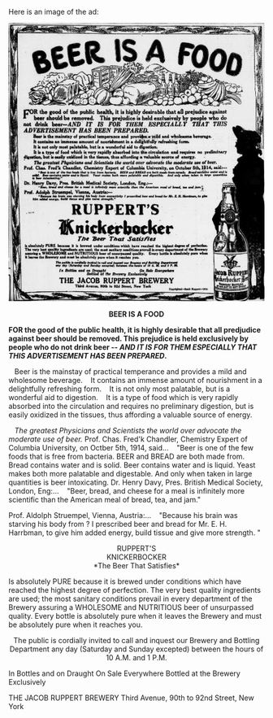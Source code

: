 
Here is an image of the ad:


![BeerIsFood](../images/Beer-is-Food-Rupperrt-Ad.jpg)

**<center>BEER IS A FOOD</center>**


**FOR the good of the public health, it is highly desirable that all predjudice against beer should be removed. This prejudice is held exclusively by people who do not drink beer -- *AND IT IS FOR THEM ESPECIALLY THAT THIS ADVERTISEMENT HAS BEEN PREPARED*.**

&nbsp;&nbsp;&nbsp;Beer is the mainstay of practical temperance and provides a mild and wholesome beverage.
&nbsp;&nbsp;&nbsp;It contains an immense amount of nourishment in a delightfully refreshing form. 
&nbsp;&nbsp;&nbsp;It is not only most palatable, but is a wonderful aid to digestion. 
&nbsp;&nbsp;&nbsp;It is a type of food which is very rapidly absorbed into the circulation and requires no preliminary digestion, but is easily oxidized in the tissues, thus affording a valuable source of energy. 

&nbsp;&nbsp;&nbsp;*The greatest Physicians and Scientists the world over advocate the moderate use of beer.* 
Prof. Chas. Fred'k Chandler, Chemistry Expert of Columbia University, on Octber 5th, 1914, said...
&nbsp;&nbsp;&nbsp;"Beer is one of the few foods that is free from bacteria. BEER and BREAD are both made from. Bread contains water and is solid. Beer contains water and is liquid. Yeast makes both more palatable and digestable. And only when taken in large quantities is beer intoxicating. 
Dr. Henry Davy, Pres. British Medical Society, London, Eng:...
&nbsp;&nbsp;&nbsp;"Beer, bread, and cheese for a meal is infinitely more scientific than the American meal of bread, tea, and jam."

Prof. Aldolph Struempel, Vienna, Austria:...
&nbsp;&nbsp;&nbsp;"Because his brain was starving his body from ? I prescribed beer and bread for Mr. E. H. Harrbman, to give him added energy, build tissue and give more strength. "

<center>RUPPERT'S</center>

<center>KNICKERBOCKER</center>
<center>*The Beer That Satisfies* </center>

Is absolutely PURE because it is brewed under conditions which have reached the highest degree of perfection. The very best quality ingredients are used; the most sanitary conditions prevail in every department of the Brewery assuring a WHOLESOME and NUTRITIOUS beer of unsurpassed quality. Every bottle is absolutely pure when it leaves the Brewery and must be absolutely pure when it reaches you. 

<center>The public is cordially invited to call and inquest our Brewery and Bottling Department any day (Saturday and Sunday excepted) between the hours of 10 A.M. and 1 P.M.</center>

In Bottles and on Draught                   On Sale Everywhere
Bottled at the Brewery Exclusively

THE JACOB RUPPERT BREWERY 
Third Avenue, 90th to 92nd Street, New York 
